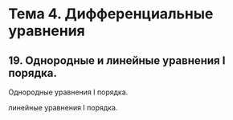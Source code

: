 # Тема 4. Дифференциальные уравнения

## 19. Однородные и линейные уравнения I порядка.

Однородные уравнения I порядка.

линейные уравнения I порядка.